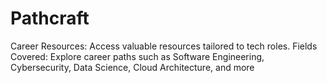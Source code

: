 # Pathcraft
Career Resources: Access valuable resources tailored to tech roles. Fields Covered: Explore career paths such as Software Engineering, Cybersecurity, Data Science, Cloud Architecture, and more
